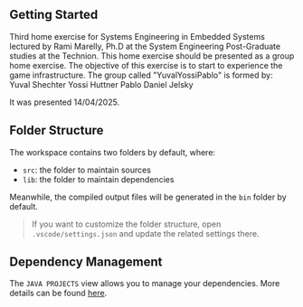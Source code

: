 ## Getting Started

Third home exercise for Systems Engineering in Embedded Systems lectured by Rami Marelly, 
Ph.D at the System Engineering Post-Graduate studies at the Technion. 
This home exercise should be presented as a group home exercise.
The objective of this exercise is to start to experience the game infrastructure.
The group called "YuvalYossiPablo" is formed by:
	Yuval Shechter
	Yossi Huttner
	Pablo Daniel Jelsky
	
It was presented 14/04/2025.


## Folder Structure

The workspace contains two folders by default, where:

- `src`: the folder to maintain sources
- `lib`: the folder to maintain dependencies

Meanwhile, the compiled output files will be generated in the `bin` folder by default.

> If you want to customize the folder structure, open `.vscode/settings.json` and update the related settings there.

## Dependency Management

The `JAVA PROJECTS` view allows you to manage your dependencies. More details can be found [here](https://github.com/microsoft/vscode-java-dependency#manage-dependencies).
